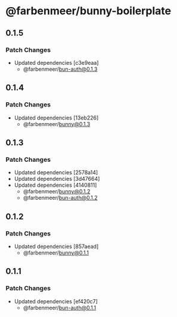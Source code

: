 # @farbenmeer/bunny-boilerplate

## 0.1.5

### Patch Changes

- Updated dependencies [c3e9eaa]
  - @farbenmeer/bun-auth@0.1.3

## 0.1.4

### Patch Changes

- Updated dependencies [13eb226]
  - @farbenmeer/bunny@0.1.3

## 0.1.3

### Patch Changes

- Updated dependencies [2578a14]
- Updated dependencies [3d47664]
- Updated dependencies [4140811]
  - @farbenmeer/bunny@0.1.2
  - @farbenmeer/bun-auth@0.1.2

## 0.1.2

### Patch Changes

- Updated dependencies [857aead]
  - @farbenmeer/bunny@0.1.1

## 0.1.1

### Patch Changes

- Updated dependencies [ef420c7]
  - @farbenmeer/bun-auth@0.1.1
